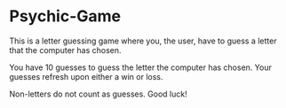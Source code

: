 # Psychic-Game

This is a letter guessing game where you, the user, have to guess a letter that the computer has chosen. 

You have 10 guesses to guess the letter the computer has chosen. Your guesses refresh upon either a win or loss. 

Non-letters do not count as guesses. Good luck!
